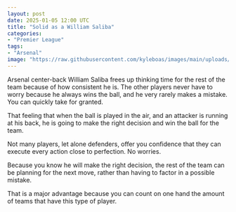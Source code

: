 ```yaml
---
layout: post
date: 2025-01-05 12:00 UTC
title: "Solid as a William Saliba"
categories:
- "Premier League"
tags:
- "Arsenal"
image: "https://raw.githubusercontent.com/kyleboas/images/main/uploads/2025/01/01/Image-01Jan2025_22:08:06.png"
---
```


Arsenal center-back William Saliba frees up thinking time for the rest of the team because of how consistent he is. The other players never have to worry because he always wins the ball, and he very rarely makes a mistake. You can quickly take for granted.

<!---more--->

That feeling that when the ball is played in the air, and an attacker is running at his back, he is going to make the right decision and win the ball for the team.

Not many players, let alone defenders, offer you confidence that they can execute every action close to perfection. No worries.

Because you know he will make the right decision, the rest of the team can be planning for the next move, rather than having to factor in a possible mistake. 

That is a major advantage because you can count on one hand the amount of teams that have this type of player.